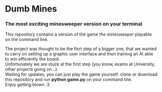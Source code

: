 # Dumb Mines
### The most exciting minesweeper version on your terminal

This repository contains a version of the game *the minesweeper* playable on the command line.<br/>
<!--
Some lessons at University were really boring that we started playing the version installed by default on our linux version.<br/>
Once we mastered it, we came up with the idea of developing our own version of the game.<br/>
-->
The project was thought to be the fisrt step of a bigger one, that we wanted to carry on setting up a graphic user interface and then training an AI able to win efficiently the board.<br/>
Unfortunately we are stuck at the first step (you know, exams at University, other projects going on...).<br/>
Waiting for updates, you can just play the game yourself: clone or download this repository and run **python game.py** on your command line.<br/>
Enjoy getting blown :3 <br/>

<!--
*Istruzioni per raf quadratico medio:*
```
apt-get install git
git clone https://github.com/r3versi/dumb-mines
cd dumb-mines
python game.py
```
-->